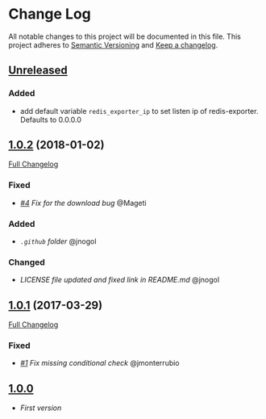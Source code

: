 # Change Log

All notable changes to this project will be documented in this file.
This project adheres to [Semantic Versioning](http://semver.org/) and [Keep a changelog](https://github.com/olivierlacan/keep-a-changelog).

## [Unreleased](https://github.com/idealista/prometheus_redis_exporter-role/tree/develop)

### Added
- add default variable `redis_exporter_ip` to set listen ip of redis-exporter. Defaults to 0.0.0.0

## [1.0.2](https://github.com/idealista/prometheus_redis_exporter-role/tree/1.0.2) (2018-01-02)
[Full Changelog](https://github.com/idealista/prometheus_redis_exporter-role/compare/1.0.1...1.0.2)

### Fixed
- *[#4](https://github.com/idealista/prometheus_redis_exporter-role/pull/4) Fix for the download bug* @Mageti

### Added
- *`.github` folder* @jnogol

### Changed
- *LICENSE file updated and fixed link in README.md* @jnogol

## [1.0.1](https://github.com/idealista/prometheus_redis_exporter-role/tree/1.0.1) (2017-03-29)
[Full Changelog](https://github.com/idealista/prometheus_redis_exporter-role/compare/1.0.0...1.0.1)

### Fixed
- *[#1](https://github.com/idealista/prometheus_redis_exporter-role/issues/1) Fix missing conditional check* @jmonterrubio

## [1.0.0](https://github.com/idealista/prometheus_redis_exporter-role/tree/1.0.0)
- *First version*

